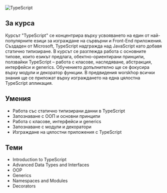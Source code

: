 ![TypeScript](https://github.com/ivan9paunov/SoftUni-Software-Engineering/TypeScript/headerIMG.jpeg)

## За курса

Курсът "TypeScript" се концентрира върху усвояването на един от най-популярните езици за изграждане на сървърни и Front-End приложения. Създаден от Microsoft, TypeScript надгражда над JavaScript като добавя статично типизиране. В курсът се разглежда работа с основните типове, които езикът предлага, обектно-ориентирани принципи, ползвайки TypeScript – работа с класове, наследяване, абстракция, интерфейси и generics. Обучението допълнително ще се фокусира върху модули и декоратор функции. В предвидения worskhop всички знания ще се приложат върху изграждането на една цялостна TypeScript апликация. 

## Умения

- Работа със статично типизирани данни в TypeScript
- Запознаване с ООП и основни принципи
- Работа с класове, интерфейси и generics
- Запознаване с модули и декоратори
- Изграждане на цялостни приложения с TypeScript 

## Теми

- Introduction to TypeScript
- Advanced Data Types and Interfaces
- OOP
- Generics
- Namespaces and Modules
- Decorators
